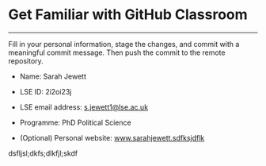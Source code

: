# Get Familiar with GitHub Classroom
---

Fill in your personal information, stage the changes, and commit with a meaningful commit message.  Then push the commit to the remote repository.

* Name: Sarah Jewett

* LSE ID: 2i2oi23j

* LSE email address: s.jewett1@lse.ac.uk  

* Programme: PhD Political Science

* (Optional) Personal website: www.sarahjewett.sdfksjdflk




dsfljsl;dkfs;dlkfjl;skdf

